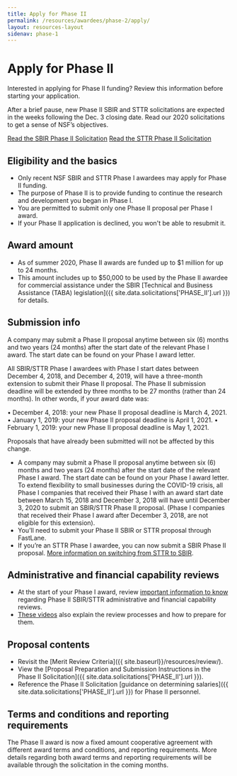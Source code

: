 ```yaml
---
title: Apply for Phase II
permalink: /resources/awardees/phase-2/apply/
layout: resources-layout
sidenav: phase-1
---
```


# Apply for Phase II

Interested in applying for Phase II funding? Review this information before starting your application.

After a brief pause, new Phase II SBIR and STTR solicitations are expected in the weeks following the Dec. 3 closing date. Read our 2020 solicitations to get a sense of NSF’s objectives.

<a class="usa-button usa-button-primary button-arrow" href="{{ site.data.solicitations['PHASE_II'].url }}">
  Read the SBIR Phase II Solicitation</a>

<a class="usa-button usa-button-primary button-arrow" href="{{ site.data.solicitations['STTR_PHASE_II'].url }}">
Read the STTR Phase II Solicitation</a>

## Eligibility and the basics

- Only recent NSF SBIR and STTR Phase I awardees may apply for Phase II funding.
- The purpose of Phase II is to provide funding to continue the research and development you began in Phase I.
- You are permitted to submit only one Phase II proposal per Phase I award.
- If your Phase II application is declined, you won't be able to resubmit it.

## Award amount 

- As of summer 2020, Phase II awards are funded up to $1 million for up to 24 months.
- This amount includes up to $50,000 to be used by the Phase II awardee for commercial assistance under the SBIR [Technical and Business Assistance (TABA) legislation]({{ site.data.solicitations['PHASE_II'].url }}) for details.

## Submission info

A company may submit a Phase II proposal anytime between six (6) months and two years (24 months) after the start date of the relevant Phase I award. The start date can be found on your Phase I award letter.

All SBIR/STTR Phase I awardees with Phase I start dates between December 4, 2018, and December 4, 2019, will have a three-month extension to submit their Phase II proposal. The Phase II submission deadline will be extended by three months to be 27 months (rather than 24 months). In other words, if your award date was:

• December 4, 2018: your new Phase II proposal deadline is March 4, 2021.
• January 1, 2019: your new Phase II proposal deadline is April 1, 2021.
• February 1, 2019: your new Phase II proposal deadline is May 1, 2021.

Proposals that have already been submitted will not be affected by this change.

- A company may submit a Phase II proposal anytime between six (6) months and two years (24 months) after the start date of the relevant Phase I award. The start date can be found on your Phase I award letter. To extend flexibility to small businesses during the COVID-19 crisis, all Phase I companies that received their Phase I with an award start date between March 15, 2018 and December 3, 2018 will have until December 3, 2020 to submit an SBIR/STTR Phase II proposal. (Phase I companies that received their Phase I award after December 3, 2018, are not eligible for this extension).
- You’ll need to submit your Phase II SBIR or STTR proposal through FastLane.
- If you’re an STTR Phase I awardee, you can now submit a SBIR Phase II proposal. [More information on switching from STTR to SBIR](http://www.nsf.gov/publications/pub_summ.jsp?ods_key=nsf14103).

## Administrative and financial capability reviews

- At the start of your Phase I award, review [important information to know](http://www.nsf.gov/bfa/dias/caar/sbirrev.jsp) regarding Phase II SBIR/STTR administrative and financial capability reviews.
- [These videos](https://www.youtube.com/playlist?list=PLGhBP1C7iCOmI1p5UtqYCXzmUL9SzSApv) also explain the review processes and how to prepare for them.

## Proposal contents

- Revisit the [Merit Review Criteria]({{ site.baseurl}}/resources/review/).
- View the [Proposal Preparation and Submission Instructions in the Phase II Solicitation]({{ site.data.solicitations['PHASE_II'].url }}).
- Reference the Phase II Solicitation [guidance on determining salaries]({{ site.data.solicitations['PHASE_II'].url }}) for Phase II personnel.

## Terms and conditions and reporting requirements

The Phase II award is now a fixed amount cooperative agreement with different award terms and conditions, and reporting requirements. More details regarding both award terms and reporting requirements will be available through the solicitation in the coming months.   

